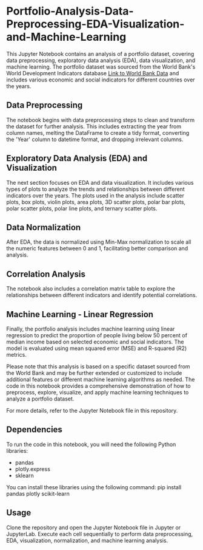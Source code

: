 # Portfolio-Analysis-Data-Preprocessing-EDA-Visualization-and-Machine-Learning

This Jupyter Notebook contains an analysis of a portfolio dataset, covering data preprocessing, exploratory data analysis (EDA), data visualization, and machine learning. The portfolio dataset was sourced from the World Bank's World Development Indicators database [Link to World Bank Data](https://databank.worldbank.org/source/world-development-indicators) and includes various economic and social indicators for different countries over the years.

## Data Preprocessing
The notebook begins with data preprocessing steps to clean and transform the dataset for further analysis. This includes extracting the year from column names, melting the DataFrame to create a tidy format, converting the 'Year' column to datetime format, and dropping irrelevant columns.

## Exploratory Data Analysis (EDA) and Visualization
The next section focuses on EDA and data visualization. It includes various types of plots to analyze the trends and relationships between different indicators over the years. The plots used in the analysis include scatter plots, box plots, violin plots, area plots, 3D scatter plots, polar bar plots, polar scatter plots, polar line plots, and ternary scatter plots.

## Data Normalization
After EDA, the data is normalized using Min-Max normalization to scale all the numeric features between 0 and 1, facilitating better comparison and analysis.

## Correlation Analysis
The notebook also includes a correlation matrix table to explore the relationships between different indicators and identify potential correlations.

## Machine Learning - Linear Regression
Finally, the portfolio analysis includes machine learning using linear regression to predict the proportion of people living below 50 percent of median income based on selected economic and social indicators. The model is evaluated using mean squared error (MSE) and R-squared (R2) metrics.

Please note that this analysis is based on a specific dataset sourced from the World Bank and may be further extended or customized to include additional features or different machine learning algorithms as needed. The code in this notebook provides a comprehensive demonstration of how to preprocess, explore, visualize, and apply machine learning techniques to analyze a portfolio dataset.

For more details, refer to the Jupyter Notebook file in this repository.

## Dependencies
To run the code in this notebook, you will need the following Python libraries:

- pandas
- plotly.express
- sklearn

You can install these libraries using the following command:
pip install pandas plotly scikit-learn

## Usage
Clone the repository and open the Jupyter Notebook file in Jupyter or JupyterLab. Execute each cell sequentially to perform data preprocessing, EDA, visualization, normalization, and machine learning analysis.
